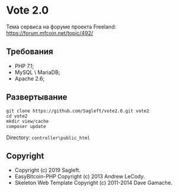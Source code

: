# Vote 2.0

Тема сервиса на форуме проекта Freeland: https://forum.mfcoin.net/topic/492/

## Требования
* PHP 7.1;
* MySQL \ MariaDB;
* Apache 2.6;

## Развертывание

```
git clone https://github.com/Sagleft/vote2.0.git vote2
cd vote2
mkdir view/cache
composer update
```

Directory: ``` controller\public_html ```


## Copyright

* Copyright (c) 2019 Sagleft.
* EasyBitcoin-PHP Copyright (c) 2013 Andrew LeCody.
* Skeleton Web Template Copyright (c) 2011-2014 Dave Gamache.
